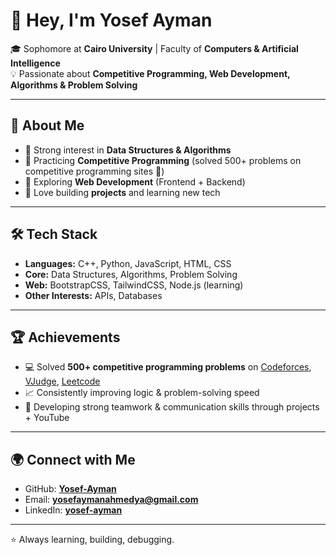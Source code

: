# 👋 Hey, I'm Yosef Ayman  

🎓 Sophomore at **Cairo University** | Faculty of **Computers & Artificial Intelligence**  
💡 Passionate about **Competitive Programming, Web Development, Algorithms & Problem Solving**  

---

## 🚀 About Me
- 🔹 Strong interest in **Data Structures & Algorithms**  
- 🔹 Practicing **Competitive Programming** (solved 500+ problems on competitive programming sites 🚀)  
- 🔹 Exploring **Web Development** (Frontend + Backend)  
- 🔹 Love building **projects** and learning new tech  

---

## 🛠️ Tech Stack
- **Languages:** C++, Python, JavaScript, HTML, CSS  
- **Core:** Data Structures, Algorithms, Problem Solving  
- **Web:** BootstrapCSS, TailwindCSS, Node.js (learning)  
- **Other Interests:** APIs, Databases  

---

## 🏆 Achievements
- 💻 Solved **500+ competitive programming problems** on [Codeforces](https://codeforces.com/profile/yosef_ayman), [VJudge](https://vjudge.net/user/Yosef_Ayman_0202), [Leetcode](https://leetcode.com/u/Yosef_Ayman/)   
- 📈 Consistently improving logic & problem-solving speed  
- 🏅 Developing strong teamwork & communication skills through projects + YouTube  

---

## 🌍 Connect with Me
-  GitHub: **[Yosef-Ayman](https://github.com/Yosef-Ayman)**  
-  Email: **yosefaymanahmedya@gmail.com**  
-  LinkedIn: **[yosef-ayman](https://www.linkedin.com/in/yosef-ayman/)**  

---

⭐ Always learning, building, debugging.
